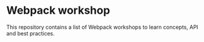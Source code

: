 # Webpack workshop

This repository contains a list of Webpack workshops to learn concepts, API and best practices.
